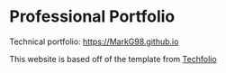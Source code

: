# Professional Portfolio
Technical portfolio: https://MarkG98.github.io

This website is based off of the template from [Techfolio](https://techfolios.github.io/)
